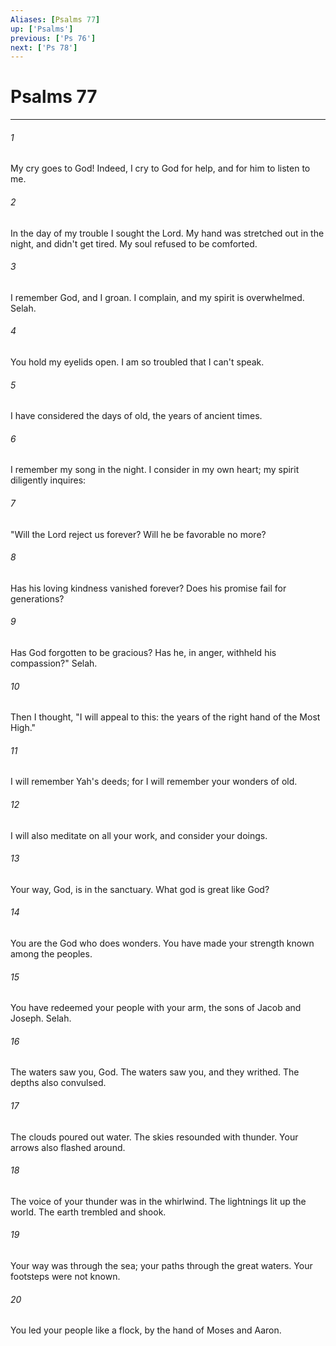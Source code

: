 ```yaml
---
Aliases: [Psalms 77]
up: ['Psalms']
previous: ['Ps 76']
next: ['Ps 78']
---
```

# Psalms 77
***





###### 1 

My cry goes to God! Indeed, I cry to God for help, and for him to listen to me. 



###### 2 

In the day of my trouble I sought the Lord. My hand was stretched out in the night, and didn't get tired. My soul refused to be comforted. 



###### 3 

I remember God, and I groan. I complain, and my spirit is overwhelmed. Selah. 



###### 4 

You hold my eyelids open. I am so troubled that I can't speak. 



###### 5 

I have considered the days of old, the years of ancient times. 



###### 6 

I remember my song in the night. I consider in my own heart; my spirit diligently inquires: 



###### 7 

"Will the Lord reject us forever? Will he be favorable no more? 



###### 8 

Has his loving kindness vanished forever? Does his promise fail for generations? 



###### 9 

Has God forgotten to be gracious? Has he, in anger, withheld his compassion?" Selah. 



###### 10 

Then I thought, "I will appeal to this: the years of the right hand of the Most High." 



###### 11 

I will remember Yah's deeds; for I will remember your wonders of old. 



###### 12 

I will also meditate on all your work, and consider your doings. 



###### 13 

Your way, God, is in the sanctuary. What god is great like God? 



###### 14 

You are the God who does wonders. You have made your strength known among the peoples. 



###### 15 

You have redeemed your people with your arm, the sons of Jacob and Joseph. Selah. 



###### 16 

The waters saw you, God. The waters saw you, and they writhed. The depths also convulsed. 



###### 17 

The clouds poured out water. The skies resounded with thunder. Your arrows also flashed around. 



###### 18 

The voice of your thunder was in the whirlwind. The lightnings lit up the world. The earth trembled and shook. 



###### 19 

Your way was through the sea; your paths through the great waters. Your footsteps were not known. 



###### 20 

You led your people like a flock, by the hand of Moses and Aaron.
